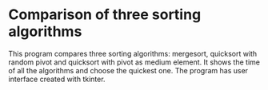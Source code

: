 # Comparison of three sorting algorithms
This program compares three sorting algorithms: mergesort, quicksort with random pivot and quicksort with pivot as medium element. It shows the time of all the algorithms and choose the quickest one. The program has user interface created with tkinter.

